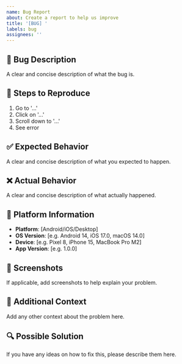 ```yaml
---
name: Bug Report
about: Create a report to help us improve
title: '[BUG] '
labels: bug
assignees: ''
---
```


## 🐛 Bug Description
A clear and concise description of what the bug is.

## 🔄 Steps to Reproduce
1. Go to '...'
2. Click on '...'
3. Scroll down to '...'
4. See error

## ✅ Expected Behavior
A clear and concise description of what you expected to happen.

## ❌ Actual Behavior
A clear and concise description of what actually happened.

## 📱 Platform Information
- **Platform**: [Android/iOS/Desktop]
- **OS Version**: [e.g. Android 14, iOS 17.0, macOS 14.0]
- **Device**: [e.g. Pixel 8, iPhone 15, MacBook Pro M2]
- **App Version**: [e.g. 1.0.0]

## 📸 Screenshots
If applicable, add screenshots to help explain your problem.

## 📝 Additional Context
Add any other context about the problem here.

## 🔍 Possible Solution
If you have any ideas on how to fix this, please describe them here.
